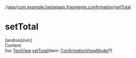 //[app](../index.md)/[com.example.bestelapp.fragments.confirmation](index.md)/[setTotal](set-total.md)



# setTotal  
[androidJvm]  
Content  
fun [TextView](https://developer.android.com/reference/kotlin/android/widget/TextView.html).[setTotal](set-total.md)(item: [ConfirmationViewModel](-confirmation-view-model/index.md)?)  



